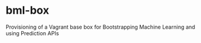 bml-box
=======

Provisioning of a Vagrant base box for Bootstrapping Machine Learning and using Prediction APIs
